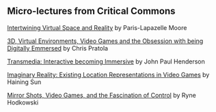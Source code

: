 ## Micro-lectures from Critical Commons

[Intertwining Virtual Space and Reality](http://www.criticalcommons.org/Members/ccManager/clips/a-virtual-reality-head-mounted-display-appears-to)
by Paris-Lapazelle Moore

[3D, Virtual Environments, Video Games and the Obsession with being Digitally Emmersed](http://www.criticalcommons.org/Members/CTCS505/lectures/3d-virtual-environments-video-games-and-the-obsession-with-being-digitally-emmersed-by-chris-pratola) by Chris Pratola

[Transmedia: Interactive becoming Immersive](http://www.criticalcommons.org/Members/CTCS505/lectures/transmedia-interactive-becoming-immersive) by John Paul Henderson

[Imaginary Reality: Existing Location Representations in Video Games](http://www.criticalcommons.org/Members/CTCS505/lectures/imaginary-reality-existing-location-representations-in-video-games) by Haining Sun

[Mirror Shots, Video Games, and the Fascination of Control](http://www.criticalcommons.org/Members/CTCS505/lectures/mirror-shots-video-games-and-the-fascination-of-control-1) by Ryne Hodkowski

